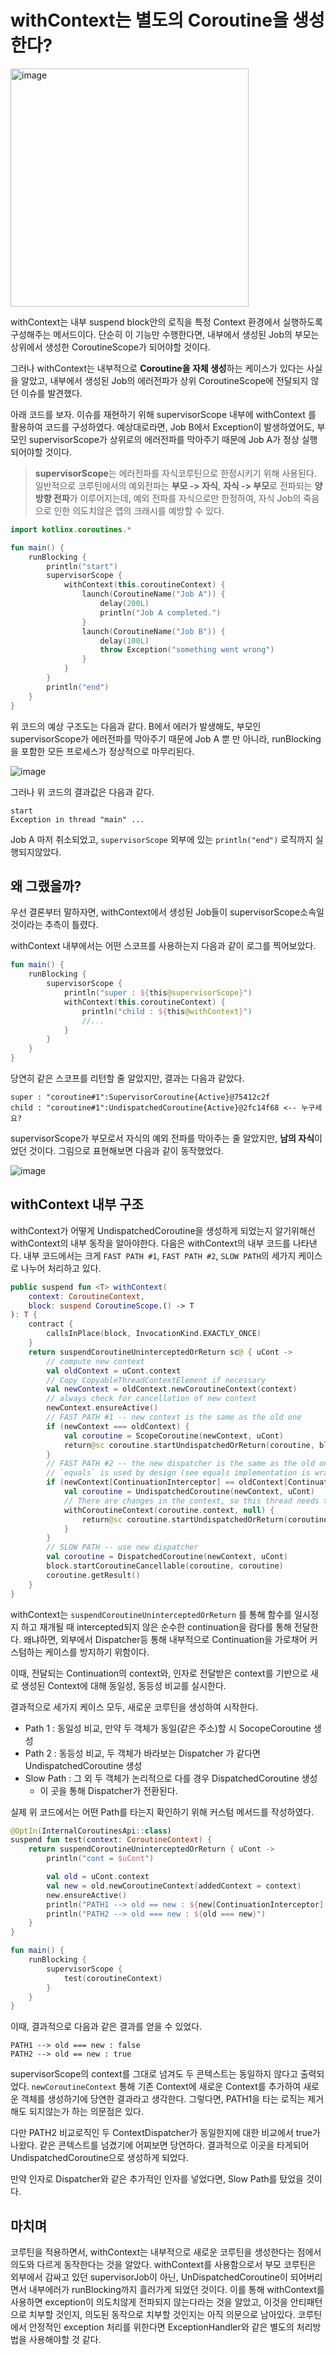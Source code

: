 # withContext는 별도의 Coroutine을 생성한다?

<img width="381" alt="image" src="https://github.com/user-attachments/assets/5f4d78fe-b9e9-4f8c-bc38-48cd8ef8b9c9" />


withContext는 내부 suspend block안의 로직을 특정 Context 환경에서 실행하도록 구성해주는 메서드이다.
단순히 이 기능만 수행한다면, 내부에서 생성된 Job의 부모는 상위에서 생성한 CoroutineScope가 되어야할 것이다.

그러나 withContext는 내부적으로 **Coroutine을 자체 생성**하는 케이스가 있다는 사실을 알았고, 내부에서 생성된 Job의 에러전파가 상위 CoroutineScope에 전달되지 않던 이슈를 발견했다. 

아래 코드를 보자. 이슈를 재현하기 위해 supervisorScope 내부에 withContext 를 활용하여 코드를 구성하였다. 예상대로라면, Job B에서 Exception이 발생하였어도, 부모인 supervisorScope가 상위로의 에러전파를 막아주기 때문에 Job A가 정상 실행되어야할 것이다.

> **supervisorScope**는 에러전파를 자식코루틴으로 한정시키기 위해 사용된다. 
> 일반적으로 코루틴에서의 예외전파는 **부모 -> 자식**, **자식 -> 부모**로 전파되는 **양방향 전파**가 이루어지는데, 예외 전파를 자식으로만 한정하여, 자식 Job의 죽음으로 인한 의도치않은 앱의 크래시를 예방할 수 있다.

```kotlin
import kotlinx.coroutines.*

fun main() {
    runBlocking {
        println("start")
        supervisorScope {
            withContext(this.coroutineContext) {
                launch(CoroutineName("Job A")) {
                    delay(200L)
                    println("Job A completed.")
                }
                launch(CoroutineName("Job B")) {
                    delay(100L)
                    throw Exception("something went wrong")
                }
            }
        }
        println("end")
    }
}
```

위 코드의 예상 구조도는 다음과 같다. B에서 에러가 발생해도, 부모인 supervisorScope가 에러전파를 막아주기 때문에 Job A 뿐 만 아니라, runBlocking을 포함한 모든 프로세스가 정상적으로 마무리된다.

![image](https://github.com/user-attachments/assets/47a6f861-4bb4-4646-bb0d-727289956572)

 그러나 위 코드의 결과값은 다음과 같다.
```
start
Exception in thread "main" ...
```

Job A 마저 취소되었고, `supervisorScope` 외부에 있는 `println("end")` 로직까지 실행되지않았다.


## 왜 그랬을까?
우선 결론부터 말하자면, withContext에서 생성된 Job들이 supervisorScope소속일 것이라는 추측이 틀렸다.

withContext 내부에서는 어떤 스코프를 사용하는지 다음과 같이 로그를 찍어보았다.
```kotlin
fun main() {
    runBlocking {
        supervisorScope {
            println("super : ${this@supervisorScope}")
            withContext(this.coroutineContext) {
                println("child : ${this@withContext}")
                //...
            }
        }
    }
}
```

당연히 같은 스코프를 리턴할 줄 알았지만, 결과는 다음과 같았다. 
```
super : "coroutine#1":SupervisorCoroutine{Active}@75412c2f 
child : "coroutine#1":UndispatchedCoroutine{Active}@2fc14f68 <-- 누구세요?
```

supervisorScope가 부모로서 자식의 예외 전파를 막아주는 줄 알았지만, **남의 자식**이었던 것이다.
그림으로 표현해보면 다음과 같이 동작했었다.

![image](https://github.com/user-attachments/assets/6430aa5b-d41d-4b44-b04f-baa7659c7447)

## withContext 내부 구조
withContext가 어떻게 UndispatchedCoroutine을 생성하게 되었는지 알기위해선 withContext의 내부 동작을 알아야한다. 다음은 withContext의 내부 코드를 나타낸다. 내부 코드에서는 크게 `FAST PATH #1`, `FAST PATH #2`, `SLOW PATH`의 세가지 케이스로 나누어 처리하고 있다.

```kotlin
public suspend fun <T> withContext(
    context: CoroutineContext,
    block: suspend CoroutineScope.() -> T
): T {
    contract {
        callsInPlace(block, InvocationKind.EXACTLY_ONCE)
    }
    return suspendCoroutineUninterceptedOrReturn sc@ { uCont ->
        // compute new context
        val oldContext = uCont.context
        // Copy CopyableThreadContextElement if necessary
        val newContext = oldContext.newCoroutineContext(context)
        // always check for cancellation of new context
        newContext.ensureActive()
        // FAST PATH #1 -- new context is the same as the old one
        if (newContext === oldContext) {
            val coroutine = ScopeCoroutine(newContext, uCont)
            return@sc coroutine.startUndispatchedOrReturn(coroutine, block)
        }
        // FAST PATH #2 -- the new dispatcher is the same as the old one (something else changed)
        // `equals` is used by design (see equals implementation is wrapper context like ExecutorCoroutineDispatcher)
        if (newContext[ContinuationInterceptor] == oldContext[ContinuationInterceptor]) {
            val coroutine = UndispatchedCoroutine(newContext, uCont)
            // There are changes in the context, so this thread needs to be updated
            withCoroutineContext(coroutine.context, null) {
                return@sc coroutine.startUndispatchedOrReturn(coroutine, block)
            }
        }
        // SLOW PATH -- use new dispatcher
        val coroutine = DispatchedCoroutine(newContext, uCont)
        block.startCoroutineCancellable(coroutine, coroutine)
        coroutine.getResult()
    }
}
```

withContext는 `suspendCoroutineUninterceptedOrReturn` 를 통해 함수를 일시정지 하고 재개될 때 intercepted되지 않은 순수한 continuation을 람다를 통해 전달한다. 왜냐하면, 외부에서 Dispatcher등 통해 내부적으로 Continuation을 가로채어 커스텀하는 케이스를 방지하기 위함이다.

이때, 전달되는 Continuation의 context와, 인자로 전달받은 context를 기반으로 새로 생성된 Context에 대해 동일성, 동등성 비교를 실시한다.

결과적으로 세가지 케이스 모두, 새로운 코루틴을 생성하여 시작한다. 

* Path 1 : 동일성 비교, 만약 두 객체가 동일(같은 주소)할 시 SocopeCoroutine 생성 
* Path 2 : 동등성 비교, 두 객체가 바라보는 Dispatcher 가 같다면 UndispatchedCoroutine 생성
* Slow Path : 그 외 두 객체가 논리적으로 다를 경우 DispatchedCoroutine 생성
	* 이 곳을 통해 Dispatcher가 전환된다.


실제 위 코드에서는 어떤 Path를 타는지 확인하기 위해 커스텀 메서드를 작성하였다.
```kotlin
@OptIn(InternalCoroutinesApi::class)
suspend fun test(context: CoroutineContext) {
    return suspendCoroutineUninterceptedOrReturn { uCont ->
        println("cont = $uCont")

        val old = uCont.context
        val new = old.newCoroutineContext(addedContext = context)
        new.ensureActive()
        println("PATH1 --> old == new : ${new[ContinuationInterceptor] == old[ContinuationInterceptor]}")
        println("PATH2 --> old === new : ${old === new}")
    }
}

fun main() {
    runBlocking {
        supervisorScope {
            test(coroutineContext)
        }
    }
}
```

이때, 결과적으로 다음과 같은 결과를 얻을 수 있었다.
```
PATH1 --> old === new : false 
PATH2 --> old == new : true
```

supervisorScope의 context를 그대로 넘겨도 두 콘텍스트는 동일하지 않다고 출력되었다.
`newCoroutineContext` 통해 기존 Context에 새로운 Context를 추가하여 새로운 객체를 생성하기에 당연한 결과라고 생각한다. 그렇다면, PATH1을 타는 로직는 제거해도 되지않는가 하는 의문점은 있다.

다만 PATH2 비교로직인 두 ContextDispatcher가 동일한지에 대한 비교에서 true가 나왔다. 같은 콘텍스트를 넘겼기에 어찌보면 당연하다. 결과적으로 이곳을 타게되어 UndispatchedCoroutine으로 생성하게 되었다.

만약 인자로 Dispatcher와 같은 추가적인 인자를 넣었다면, Slow Path를 탔었을 것이다.


## 마치며 
코루틴을 적용하면서, withContext는 내부적으로 새로운 코루틴을 생성한다는 점에서 의도와 다르게 동작한다는 것을 알았다. withContext를 사용함으로서 부모 코루틴은 외부에서 감싸고 있던 supervisorJob이 아닌, UnDispatchedCoroutine이 되어버리면서 내부에러가 runBlocking까지 흘러가게 되었던 것이다.
이를 통해 withContext를 사용하면 exception이 의도치않게 전파되지 않는다라는 것을 알았고, 이것을 안티패턴으로 치부할 것인지, 의도된 동작으로 치부할 것인지는 아직 의문으로 남아있다. 코루틴에서 안정적인 exception 처리를 위한다면 ExceptionHandler와 같은 별도의 처리방법을 사용해야할 것 같다.
